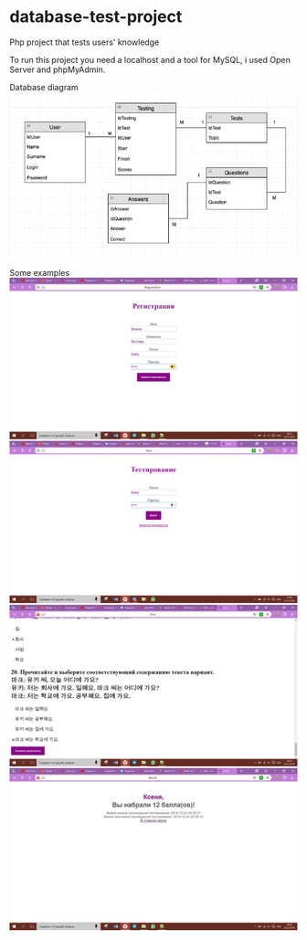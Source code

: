 # database-test-project
Php project that tests users' knowledge 

To run this project you need a localhost and a tool for MySQL, i used Open Server and phpMyAdmin.

Database diagram
![image](https://github.com/MoonLightFoxKs/database-test-project/blob/main/1.png)

Some examples
![image](https://github.com/MoonLightFoxKs/database-test-project/blob/main/2.jpg)
![image](https://github.com/MoonLightFoxKs/database-test-project/blob/main/3.png)
![image](https://github.com/MoonLightFoxKs/database-test-project/blob/main/4.jpg)
![image](https://github.com/MoonLightFoxKs/database-test-project/blob/main/5.jpg)
